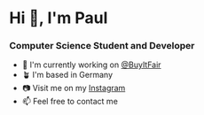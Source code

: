 # Hi 👋, I'm Paul
### Computer Science Student and Developer

- 🔭 I'm currently working on [@BuyItFair](https://github.com/BuyItFair-GitHub)
- 🪴 I'm based in Germany
- 📷 Visit me on my [Instagram](https://www.instagram.com/visualsofpaul/)
- 📫 Feel free to contact me
